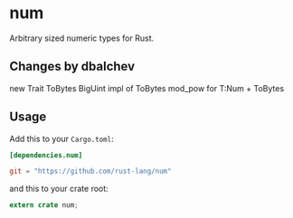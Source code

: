 # num

Arbitrary sized numeric types for Rust.

## Changes by dbalchev
new Trait ToBytes
BigUint impl of ToBytes
mod_pow for T:Num + ToBytes

## Usage

Add this to your `Cargo.toml`:

```toml
[dependencies.num]

git = "https://github.com/rust-lang/num"
```

and this to your crate root:

```rust
extern crate num;
```
